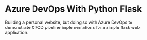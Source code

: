 # Azure DevOps With Python Flask
Building a personal website, but doing so with Azure DevOps to demonstrate CI/CD pipeline implementations for a simple flask web application.